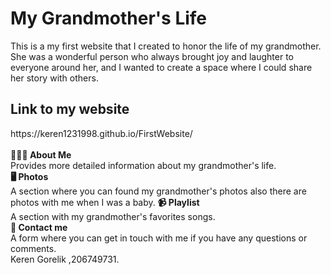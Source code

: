 
<h1><b>My Grandmother's Life</h1></b>
This is a my first website that I created to honor the life of my grandmother.
She was a wonderful person who always brought joy and laughter to everyone around her, and I wanted to create a space where I could share her story with others.
</br>
<h2><b>Link to my website</h2></b>
https://keren1231998.github.io/FirstWebsite/ 
</br>
</br>
<b>👨🏻‍💻 About Me</b>
</br>
Provides more detailed information about my grandmother's life.
</br>
<b>🖥 Photos</b>
</br>
A section where you can found my grandmother's photos also there are photos with me when I was a baby.
<b>📹 Playlist</b>
</br>
A section with my grandmother's favorites songs.
</br>
<b>📝 Contact me</b>
</br>
A form where you can get in touch with me if you have any questions or comments.
</br>
Keren Gorelik ,206749731.
